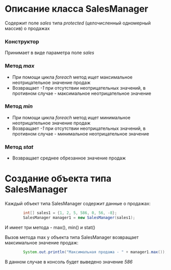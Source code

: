 # Описание класса SalesManager
Содержит поле *sales* типа *protected* (целочисленный одномерный массив) о продажах
### Конструктор
Принимает в виде параметра поле *sales*
### Метод *max*
* При помощи цикла *foreach* метод ищет максимальное неотрицательное значение продаж
* Возвращает *-1* при отсутствии неотрицательных значений, в противном случае - максимальное неотрицательное значение
### Метод *min*
* При помощи цикла *foreach* метод ищет минимальное неотрицательное значение продаж
* Возвращает *-1* при отсутствии неотрицательных значений, в противном случае - минимальное неотрицательное значение
### Метод *stat*
* Возвращает среднее обрезанное значение продаж
# Создание объекта типа SalesManager
Каждый объект типа SalesManager содержит данные о продажах:
``` java
        int[] sales1 = {1, 2, 5, 586, 0, 56, -8};
        SalesManager manager1 = new SalesManager(sales1);
```
И имеет три метода - max(), min() и stat() 

Вызов метода max у объекта типа SalesManager возвращает максимальное значение продаж:
```java
        System.out.println("Максимальная продажа - " + manager1.max());
```
В данном случае в консоль будет выведено значение *586*